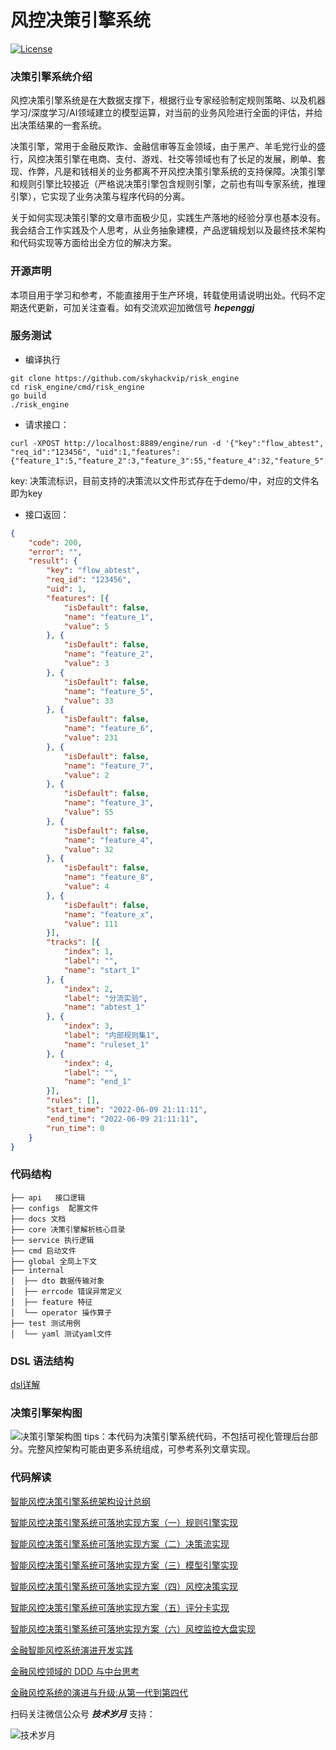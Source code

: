 # 风控决策引擎系统
[![License](https://img.shields.io/:license-apache%202-blue.svg)](https://opensource.org/licenses/Apache-2.0)  

### 决策引擎系统介绍

风控决策引擎系统是在大数据支撑下，根据行业专家经验制定规则策略、以及机器学习/深度学习/AI领域建立的模型运算，对当前的业务风险进行全面的评估，并给出决策结果的一套系统。

决策引擎，常用于金融反欺诈、金融信审等互金领域，由于黑产、羊毛党行业的盛行，风控决策引擎在电商、支付、游戏、社交等领域也有了长足的发展，刷单、套现、作弊，凡是和钱相关的业务都离不开风控决策引擎系统的支持保障。决策引擎和规则引擎比较接近（严格说决策引擎包含规则引擎，之前也有叫专家系统，推理引擎），它实现了业务决策与程序代码的分离。

关于如何实现决策引擎的文章市面极少见，实践生产落地的经验分享也基本没有。我会结合工作实践及个人思考，从业务抽象建模，产品逻辑规划以及最终技术架构和代码实现等方面给出全方位的解决方案。

### 开源声明
本项目用于学习和参考，不能直接用于生产环境，转载使用请说明出处。代码不定期迭代更新，可加关注查看。如有交流欢迎加微信号 ***hepenggj*** 

### 服务测试
- 编译执行
```shell
git clone https://github.com/skyhackvip/risk_engine
cd risk_engine/cmd/risk_engine
go build
./risk_engine
```

- 请求接口：
```shell
curl -XPOST http://localhost:8889/engine/run -d '{"key":"flow_abtest", "req_id":"123456", "uid":1,"features":{"feature_1":5,"feature_2":3,"feature_3":55,"feature_4":32,"feature_5":33,"feature_6":231,"feature_7":2,"feature_8":4}}'
```
key: 决策流标识，目前支持的决策流以文件形式存在于demo/中，对应的文件名即为key

- 接口返回：
```json
{
	"code": 200,
	"error": "",
	"result": {
		"key": "flow_abtest",
		"req_id": "123456",
		"uid": 1,
		"features": [{
			"isDefault": false,
			"name": "feature_1",
			"value": 5
		}, {
			"isDefault": false,
			"name": "feature_2",
			"value": 3
		}, {
			"isDefault": false,
			"name": "feature_5",
			"value": 33
		}, {
			"isDefault": false,
			"name": "feature_6",
			"value": 231
		}, {
			"isDefault": false,
			"name": "feature_7",
			"value": 2
		}, {
			"isDefault": false,
			"name": "feature_3",
			"value": 55
		}, {
			"isDefault": false,
			"name": "feature_4",
			"value": 32
		}, {
			"isDefault": false,
			"name": "feature_8",
			"value": 4
		}, {
			"isDefault": false,
			"name": "feature_x",
			"value": 111
		}],
		"tracks": [{
			"index": 1,
			"label": "",
			"name": "start_1"
		}, {
			"index": 2,
			"label": "分流实验",
			"name": "abtest_1"
		}, {
			"index": 3,
			"label": "内部规则集1",
			"name": "ruleset_1"
		}, {
			"index": 4,
			"label": "",
			"name": "end_1"
		}],
		"rules": [],
		"start_time": "2022-06-09 21:11:11",
		"end_time": "2022-06-09 21:11:11",
		"run_time": 0
	}
}
```

### 代码结构
```
├── api   接口逻辑
├── configs  配置文件
├── docs 文档
├── core 决策引擎解析核心目录
├── service 执行逻辑
├── cmd 启动文件
├── global 全局上下文
├── internal
│  ├── dto 数据传输对象
│  ├── errcode 错误异常定义
│  ├── feature 特征
│  └── operator 操作算子
├── test 测试用例
│  └── yaml 测试yaml文件
```

### DSL 语法结构
[dsl详解](https://github.com/skyhackvip/risk_engine/tree/master/docs/dsl.md)


### 决策引擎架构图
![决策引擎架构图](https://i.loli.net/2021/01/21/bOR1tyVPnCZNGoi.png)
tips：本代码为决策引擎系统代码，不包括可视化管理后台部分。完整风控架构可能由更多系统组成，可参考系列文章实现。

### 代码解读
[智能风控决策引擎系统架构设计总纲](https://mp.weixin.qq.com/s?__biz=MzIyMzMxNjYwNw==&mid=2247484064&idx=1&sn=fecd2c7379208e84e7e3cd4eb1abfb6c&chksm=e8215db0df56d4a623bd6be2a706c0220952f0e045b0d6d9646616ee3aae742c574335fa228a&token=221471496&lang=zh_CN#rd)


[智能风控决策引擎系统可落地实现方案（一）规则引擎实现](https://mp.weixin.qq.com/s?__biz=MzIyMzMxNjYwNw==&mid=2247483738&idx=1&sn=111609f176f11de8357c51a820b089b5&chksm=e8215e4adf56d75c2e6e8b81b89c1faabab667f493ce809cb749994cc9cd776342fd17d4172e&token=227666410&lang=zh_CN#rd)

[智能风控决策引擎系统可落地实现方案（二）决策流实现](https://mp.weixin.qq.com/s?__biz=MzIyMzMxNjYwNw==&mid=2247483770&idx=1&sn=3166a6617ddb6b628261b8b7ff84cfac&chksm=e8215e6adf56d77cb76de41b63e63759221932f030e315acebbc4025939b2e02b354a9072ecc&scene=178#rd)

[智能风控决策引擎系统可落地实现方案（三）模型引擎实现](https://mp.weixin.qq.com/s?__biz=MzIyMzMxNjYwNw==&mid=2247483789&idx=1&sn=ddb5f31edfd3174d4551fecc3f120f42&chksm=e8215e9ddf56d78b520f7ab5c8db7e978b3078a1e2511d424ff272ac6c509fd4c13d893dfc09&token=1795265687&lang=zh_CN#rd)

[智能风控决策引擎系统可落地实现方案（四）风控决策实现](https://mp.weixin.qq.com/s?__biz=MzIyMzMxNjYwNw==&mid=2247483825&idx=1&sn=3ebf7c8ad42f870e48db56ca6bb99ade&chksm=e8215ea1df56d7b7d9b1c653c61ef011d72d46d090845d91deba39f635d03ce1282eaa433485&token=1795265687&lang=zh_CN#rd)

[智能风控决策引擎系统可落地实现方案（五）评分卡实现](https://mp.weixin.qq.com/s?__biz=MzIyMzMxNjYwNw==&mid=2247483860&idx=1&sn=45bfbf4e436001dc060d5d4718688e9b&chksm=e8215ec4df56d7d2396c6024b49fc67eb25ee5754da9ddd40365f72abd5c1535a45218ea79b1&token=1239858205&lang=zh_CN#rd)

[智能风控决策引擎系统可落地实现方案（六）风控监控大盘实现](https://mp.weixin.qq.com/s?__biz=MzIyMzMxNjYwNw==&mid=2247483882&idx=1&sn=cb1142ea342b03f2f4ada44383e4bcbe&chksm=e8215efadf56d7ecae2159b7f742678d6036e6df046513ccce0efb052029d13b4c7b67ae1bc6&token=290046129&lang=zh_CN#rd)


[金融智能风控系统演进开发实践](https://mp.weixin.qq.com/s?__biz=MzIyMzMxNjYwNw==&mid=2247484207&idx=1&sn=9ef3c9a1b9f6ca0ad6fca1072925b15d&chksm=e8215c3fdf56d529b23975054a36b3186303400fedd90daa2298dd23c09779895204bc58655d&token=2012091003&lang=zh_CN#rd)

[金融风控领域的 DDD 与中台思考](https://mp.weixin.qq.com/s?__biz=MzIyMzMxNjYwNw==&mid=2247484233&idx=1&sn=59f68324e1b35c3ea2bc642edc21b004&chksm=e8215c59df56d54f9846cb218069451dc247dab2b815a0cdcc044886cb738e1372e2d25ba864&scene=178&cur_album_id=1519884739007053825#rd)

[金融风控系统的演进与升级:从第一代到第四代](https://mp.weixin.qq.com/s?__biz=MzIyMzMxNjYwNw==&mid=2247484409&idx=1&sn=5b646fc06bdf7256f4ff341610878bbd&chksm=e8215ce9df56d5ff9e45b00ca2cbbe8bdc7cc46e3e0c759f5de44118312301677dac7f4807ea&token=2012091003&lang=zh_CN#rd)


扫码关注微信公众号 ***技术岁月*** 支持：

![技术岁月](https://i.loli.net/2021/01/21/orQm9BUkEqKAR6x.jpg)
